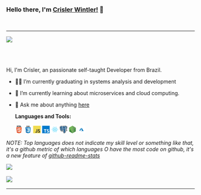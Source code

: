 ### Hello there, I'm [**Crisler Wintler!**](https://www.crisler.tech) 👋

<br/>
<hr>

![](https://media.giphy.com/media/KA593kO0JvXMs/giphy.gif)

<a href="https://www.linkedin.com/in/crisler-wintler-550488202/">
 
</a>

<br />
<br />

Hi, I'm Crisler, an passionate self-taught Developer from Brazil.

- 👨‍🎓 I’m currently graduating in systems analysis and development
- 🌱 I’m currently learning about microservices and cloud computing.
- 💬 Ask me about anything [here](https://github.com/crislerwin/crislerwin/issues/)

  **Languages and Tools:**
  <br/>
  <br/>
  <code><img height="20" src="https://raw.githubusercontent.com/github/explore/80688e429a7d4ef2fca1e82350fe8e3517d3494d/topics/html/html.png"></code>
  <code><img height="20" src="https://raw.githubusercontent.com/github/explore/80688e429a7d4ef2fca1e82350fe8e3517d3494d/topics/css/css.png"></code>
  <code><img height="20" src="https://raw.githubusercontent.com/github/explore/80688e429a7d4ef2fca1e82350fe8e3517d3494d/topics/javascript/javascript.png"></code>
  <code><img height="20" src="https://raw.githubusercontent.com/github/explore/80688e429a7d4ef2fca1e82350fe8e3517d3494d/topics/typescript/typescript.png"></code>
  <code><img height="20" src="https://raw.githubusercontent.com/github/explore/80688e429a7d4ef2fca1e82350fe8e3517d3494d/topics/react/react.png"></code>
  <code><img height="20" src="https://raw.githubusercontent.com/github/explore/5c058a388828bb5fde0bcafd4bc867b5bb3f26f3/topics/postgresql/postgresql.png"></code>
  <code><img height="20" src="https://raw.githubusercontent.com/github/explore/80688e429a7d4ef2fca1e82350fe8e3517d3494d/topics/nodejs/nodejs.png"></code>
  <code><img height="20" src="https://raw.githubusercontent.com/github/explore/80688e429a7d4ef2fca1e82350fe8e3517d3494d/topics/azure/azure.png"></code>

_NOTE: Top languages does not indicate my skill level or something like that, it's a github metric of which languages O have the most code on github, it's a new feature of [github-readme-stats](https://github-readme-stats.vercel.app/api?username=crislerwin)_

<a href="https://github.com/crislerwin/github-readme-stats">

![](https://github-readme-stats.vercel.app/api?username=crislerwin&show_icons=true&include_all_commits=true&theme=material-palenight)

![](https://github-readme-stats.vercel.app/api/top-langs/?username=crislerwin&layout=compact&theme=material-palenight)

</a>
<hr>

<a href="https://github.com/crislerwin/github-readme-stats">
 
</a>

<a href="https://github.com/crislerwin/crisler.tech">

</a>

